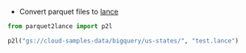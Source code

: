 
- Convert parquet files to [lance](https://github.com/lancedb/lance)

```py
from parquet2lance import p2l

p2l("gs://cloud-samples-data/bigquery/us-states/", "test.lance")
```
